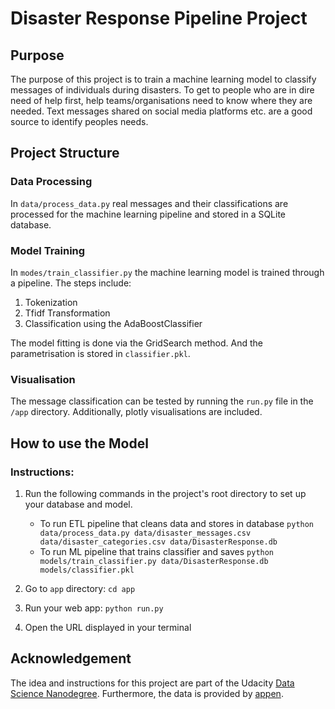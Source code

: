 # Disaster Response Pipeline Project

## Purpose

The purpose of this project is to train a machine learning model to classify messages of individuals during disasters.
To get to people who are in dire need of help first, help teams/organisations need to know where they are needed.
Text messages shared on social media platforms etc. are a good source to identify peoples needs.

## Project Structure

### Data Processing

In `data/process_data.py` real messages and their classifications are processed for the machine learning pipeline and
stored in a SQLite database.

### Model Training

In `modes/train_classifier.py` the machine learning model is trained through a pipeline. The steps include:

1. Tokenization
2. Tfidf Transformation
3. Classification using the AdaBoostClassifier

The model fitting is done via the GridSearch method. And the parametrisation is stored in `classifier.pkl`.

### Visualisation

The message classification can be tested by running the `run.py` file in the `/app` directory.
Additionally, plotly visualisations are included.

## How to use the Model

### Instructions:

1. Run the following commands in the project's root directory to set up your database and model.

    - To run ETL pipeline that cleans data and stores in database
        `python data/process_data.py data/disaster_messages.csv data/disaster_categories.csv data/DisasterResponse.db`
    - To run ML pipeline that trains classifier and saves
        `python models/train_classifier.py data/DisasterResponse.db models/classifier.pkl`

2. Go to `app` directory: `cd app`

3. Run your web app: `python run.py`

4. Open the URL displayed in your terminal

## Acknowledgement

The idea and instructions for this project are part of the Udacity [Data Science Nanodegree](https://www.udacity.com/course/data-scientist-nanodegree--nd025).
Furthermore, the data is provided by [appen](https://appen.com/).
